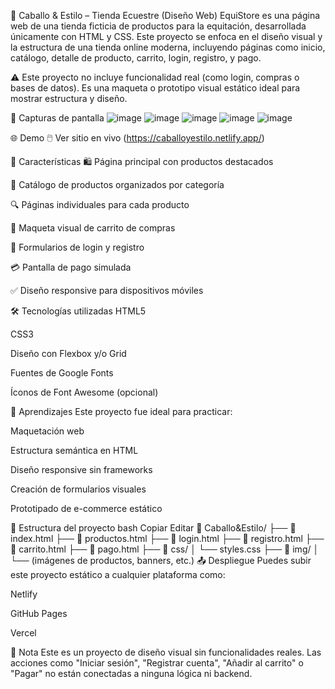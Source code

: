 🐎 Caballo & Estilo – Tienda Ecuestre (Diseño Web)
EquiStore es una página web de una tienda ficticia de productos para la equitación, desarrollada únicamente con HTML y CSS. Este proyecto se enfoca en el diseño visual y la estructura de una tienda online moderna, incluyendo páginas como inicio, catálogo, detalle de producto, carrito, login, registro, y pago.

⚠️ Este proyecto no incluye funcionalidad real (como login, compras o bases de datos). Es una maqueta o prototipo visual estático ideal para mostrar estructura y diseño.

📸 Capturas de pantalla
![image](https://github.com/user-attachments/assets/46c16c82-44ae-4e96-9fb3-cd1f6926f306)
![image](https://github.com/user-attachments/assets/6a1a63c7-efb8-4343-bee9-ef80886391fa)
![image](https://github.com/user-attachments/assets/f97e1a8d-4596-4ea2-834b-e2fa9d0821e8)
![image](https://github.com/user-attachments/assets/5103bdb4-4032-4464-b469-46377b128309)
![image](https://github.com/user-attachments/assets/7ea35319-e4ef-4412-8366-12efeb3ff5ca)






🌐 Demo
🖱️ Ver sitio en vivo
(https://caballoyestilo.netlify.app/)

🎨 Características
🛍️ Página principal con productos destacados

📂 Catálogo de productos organizados por categoría

🔍 Páginas individuales para cada producto

🛒 Maqueta visual de carrito de compras

🔐 Formularios de login y registro

💳 Pantalla de pago simulada

✅ Diseño responsive para dispositivos móviles

🛠 Tecnologías utilizadas
HTML5

CSS3

Diseño con Flexbox y/o Grid

Fuentes de Google Fonts

Íconos de Font Awesome (opcional)

🧠 Aprendizajes
Este proyecto fue ideal para practicar:

Maquetación web

Estructura semántica en HTML

Diseño responsive sin frameworks

Creación de formularios visuales

Prototipado de e-commerce estático

📂 Estructura del proyecto
bash
Copiar
Editar
📁 Caballo&Estilo/
├── 📄 index.html
├── 📄 productos.html
├── 📄 login.html
├── 📄 registro.html
├── 📄 carrito.html
├── 📄 pago.html
├── 📁 css/
│   └── styles.css
├── 📁 img/
│   └── (imágenes de productos, banners, etc.)
📤 Despliegue
Puedes subir este proyecto estático a cualquier plataforma como:

Netlify

GitHub Pages

Vercel

📝 Nota
Este es un proyecto de diseño visual sin funcionalidades reales. Las acciones como "Iniciar sesión", "Registrar cuenta", "Añadir al carrito" o "Pagar" no están conectadas a ninguna lógica ni backend.
